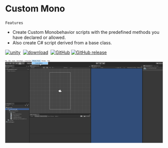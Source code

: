 # Custom Mono
`Features`
* Create Custom Monobehavior scripts with the predefined methods you have declared or allowed.
* Also create C# script derived from a base class.

[![unity][unity-badge]][unity-link]&nbsp;
[![download][download-badge]][download-package-link]&nbsp;
[![GitHub](https://img.shields.io/github/license/mashape/apistatus.svg?style=popout)](https://github.com/prashant-singh/unity-custom-mono/blob/master/LICENSE)
[![GitHub release](https://img.shields.io/github/release/prashant-singh/unity-custom-mono/all.svg)](https://github.com/prashant-singh/unity-custom-mono/releases)




![Preview](https://raw.githubusercontent.com/prashant-singh/unity-custom-mono/master/itsshowtime.gif)

[unity-badge]:https://img.shields.io/badge/Unity-2018.2%20%2B-blue.svg
[download-badge]:https://img.shields.io/badge/download-package-green.svg

[download-package-link]:https://github.com/prashant-singh/unity-custom-mono/releases
[unity-link]:https://unity3d.com/unity/whatsnew/unity-2018.2.8
